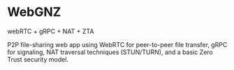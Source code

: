 # WebGNZ
webRTC + gRPC + NAT + ZTA


P2P file-sharing web app using WebRTC for peer-to-peer file transfer, gRPC for signaling, NAT traversal techniques (STUN/TURN), and a basic Zero Trust security model.
